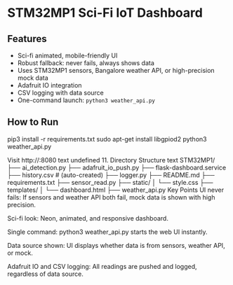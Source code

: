 # STM32MP1 Sci-Fi IoT Dashboard

## Features
- Sci-fi animated, mobile-friendly UI
- Robust fallback: never fails, always shows data
- Uses STM32MP1 sensors, Bangalore weather API, or high-precision mock data
- Adafruit IO integration
- CSV logging with data source
- One-command launch: `python3 weather_api.py`

## How to Run
pip3 install -r requirements.txt
sudo apt-get install libgpiod2
python3 weather_api.py

Visit http://<board-ip>:8080
text
undefined
11. Directory Structure
text
STM32MP1/
├── ai_detection.py
├── adafruit_io_push.py
├── flask-dashboard.service
├── history.csv               # (auto-created)
├── logger.py
├── README.md
├── requirements.txt
├── sensor_read.py
├── static/
│   └── style.css
├── templates/
│   └── dashboard.html
├── weather_api.py
Key Points
UI never fails: If sensors and weather API both fail, mock data is shown with high precision.

Sci-fi look: Neon, animated, and responsive dashboard.

Single command: python3 weather_api.py starts the web UI instantly.

Data source shown: UI displays whether data is from sensors, weather API, or mock.

Adafruit IO and CSV logging: All readings are pushed and logged, regardless of data source.
